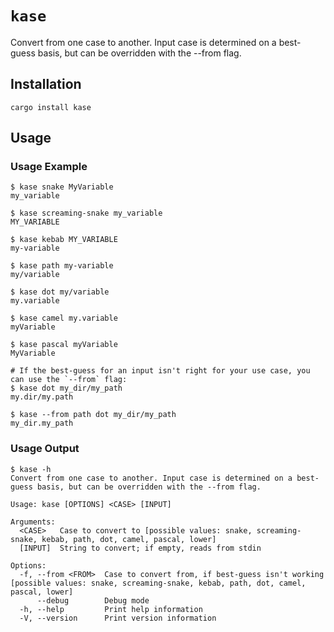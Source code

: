 # `kase`

Convert from one case to another. Input case is determined on a best-guess basis, but can be overridden with the --from flag.

## Installation

```shell script
cargo install kase
```

## Usage

### Usage Example

```console
$ kase snake MyVariable
my_variable

$ kase screaming-snake my_variable
MY_VARIABLE

$ kase kebab MY_VARIABLE
my-variable

$ kase path my-variable
my/variable

$ kase dot my/variable
my.variable

$ kase camel my.variable
myVariable

$ kase pascal myVariable
MyVariable

# If the best-guess for an input isn't right for your use case, you can use the `--from` flag:
$ kase dot my_dir/my_path
my.dir/my.path

$ kase --from path dot my_dir/my_path
my_dir.my_path
```

### Usage Output

```console
$ kase -h
Convert from one case to another. Input case is determined on a best-guess basis, but can be overridden with the --from flag.

Usage: kase [OPTIONS] <CASE> [INPUT]

Arguments:
  <CASE>   Case to convert to [possible values: snake, screaming-snake, kebab, path, dot, camel, pascal, lower]
  [INPUT]  String to convert; if empty, reads from stdin

Options:
  -f, --from <FROM>  Case to convert from, if best-guess isn't working [possible values: snake, screaming-snake, kebab, path, dot, camel, pascal, lower]
      --debug        Debug mode
  -h, --help         Print help information
  -V, --version      Print version information
```
